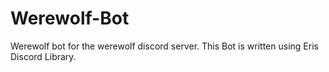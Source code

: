 # Werewolf-Bot
Werewolf bot for the werewolf discord server. This Bot is written using Eris Discord Library.